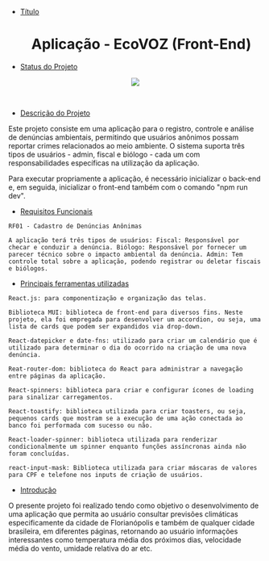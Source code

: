 * [Título](#Título) <h1 align="center">Aplicação - EcoVOZ (Front-End)</h1>

* [Status do Projeto](#Status-do-Projeto)

<p align="center">
<img src="https://img.shields.io/badge/Status-Concluído-green">
</p>
<br>

* [Descrição do Projeto](#Descrição-do-Projeto)

Este projeto consiste em uma aplicação para o registro, controle e análise de denúncias ambientais, permitindo que usuários anônimos possam reportar crimes relacionados ao meio ambiente. O sistema suporta três tipos de usuários - admin, fiscal e biólogo - cada um com responsabilidades específicas na utilização da aplicação.

Para executar propriamente a aplicação, é necessário inicializar o back-end e, em seguida, inicializar o front-end também com o comando "npm run dev". 

* [Requisitos Funcionais](#Requisitos-funcionais)

 `RF01 - Cadastro de Denúncias Anônimas`

 `A aplicação terá três tipos de usuários:
 Fiscal: Responsável por checar e conduzir a denúncia.
 Biólogo: Responsável por fornecer um parecer técnico sobre o impacto ambiental da denúncia.
 Admin: Tem controle total sobre a aplicação, podendo registrar ou deletar fiscais e biólogos.`
 
* [Principais ferramentas utilizadas](#Ferramentas-utilizadas)

 `React.js: para componentização e organização das telas.`

 `Biblioteca MUI: biblioteca de front-end para diversos fins. Neste projeto, ela foi empregada para desenvolver um accordion, ou seja, uma lista de cards que podem ser expandidos via drop-down.`

 `React-datepicker e date-fns: utilizado para criar um calendário que é utilizado para determinar o dia do ocorrido na criação de uma nova denúncia.`
 
 `Reat-router-dom: biblioteca do React para administrar a navegação entre páginas da aplicação.`

 `React-spinners: biblioteca para criar e configurar ícones de loading para sinalizar carregamentos.`

 `React-toastify: biblioteca utilizada para criar toasters, ou seja, pequenos cards que mostram se a execução de uma ação conectada ao banco foi performada com sucesso ou não.`

 `React-loader-spinner: biblioteca utilizada para renderizar condicionalmente um spinner enquanto funções assíncronas ainda não foram concluídas.`

 `react-input-mask: Biblioteca utilizada para criar máscaras de valores para CPF e telefone nos inputs de criação de usuários.`
 
* [Introdução](#Introducao)

O presente projeto foi realizado tendo como objetivo o desenvolvimento de uma aplicação que permita ao usuário consultar previsões climáticas especificamente da cidade de Florianópolis e também de qualquer cidade brasileira, em diferentes páginas, retornando ao usuário informações interessantes como temperatura média dos próximos dias, velocidade média do vento, umidade relativa do ar etc.
